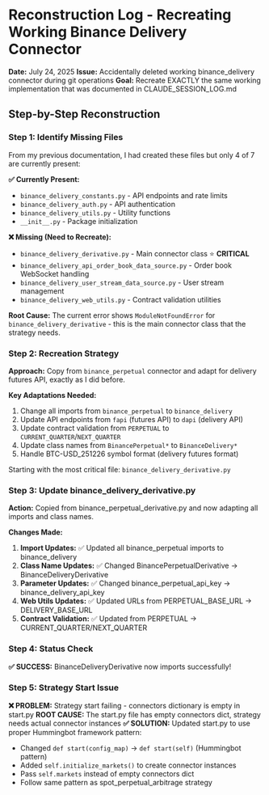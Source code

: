 # Reconstruction Log - Recreating Working Binance Delivery Connector

**Date:** July 24, 2025
**Issue:** Accidentally deleted working binance_delivery connector during git operations
**Goal:** Recreate EXACTLY the same working implementation that was documented in CLAUDE_SESSION_LOG.md

## Step-by-Step Reconstruction

### Step 1: Identify Missing Files
From my previous documentation, I had created these files but only 4 of 7 are currently present:

**✅ Currently Present:**
- `binance_delivery_constants.py` - API endpoints and rate limits
- `binance_delivery_auth.py` - API authentication
- `binance_delivery_utils.py` - Utility functions
- `__init__.py` - Package initialization

**❌ Missing (Need to Recreate):**
- `binance_delivery_derivative.py` - Main connector class ⭐ **CRITICAL**
- `binance_delivery_api_order_book_data_source.py` - Order book WebSocket handling
- `binance_delivery_user_stream_data_source.py` - User stream management
- `binance_delivery_web_utils.py` - Contract validation utilities

**Root Cause:** The current error shows `ModuleNotFoundError` for `binance_delivery_derivative` - this is the main connector class that the strategy needs.

### Step 2: Recreation Strategy
**Approach:** Copy from `binance_perpetual` connector and adapt for delivery futures API, exactly as I did before.

**Key Adaptations Needed:**
1. Change all imports from `binance_perpetual` to `binance_delivery`
2. Update API endpoints from `fapi` (futures API) to `dapi` (delivery API)
3. Update contract validation from `PERPETUAL` to `CURRENT_QUARTER`/`NEXT_QUARTER`
4. Update class names from `BinancePerpetual*` to `BinanceDelivery*`
5. Handle BTC-USD_251226 symbol format (delivery futures format)

Starting with the most critical file: `binance_delivery_derivative.py`

### Step 3: Update binance_delivery_derivative.py

**Action:** Copied from binance_perpetual_derivative.py and now adapting all imports and class names.

**Changes Made:**
1. **Import Updates:** ✅ Updated all binance_perpetual imports to binance_delivery
2. **Class Name Updates:** ✅ Changed BinancePerpetualDerivative → BinanceDeliveryDerivative
3. **Parameter Updates:** ✅ Changed binance_perpetual_api_key → binance_delivery_api_key
4. **Web Utils Updates:** ✅ Updated URLs from PERPETUAL_BASE_URL → DELIVERY_BASE_URL
5. **Contract Validation:** ✅ Updated from PERPETUAL → CURRENT_QUARTER/NEXT_QUARTER

### Step 4: Status Check
**✅ SUCCESS:** BinanceDeliveryDerivative now imports successfully!

### Step 5: Strategy Start Issue
**❌ PROBLEM:** Strategy start failing - connectors dictionary is empty in start.py
**ROOT CAUSE:** The start.py file has empty connectors dict, strategy needs actual connector instances
**✅ SOLUTION:** Updated start.py to use proper Hummingbot framework pattern:
- Changed `def start(config_map)` → `def start(self)` (Hummingbot pattern)
- Added `self.initialize_markets()` to create connector instances
- Pass `self.markets` instead of empty connectors dict
- Follow same pattern as spot_perpetual_arbitrage strategy
